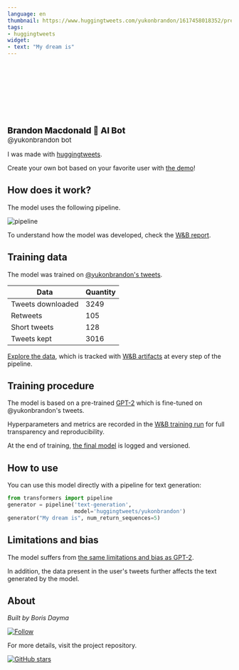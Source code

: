 ```yaml
---
language: en
thumbnail: https://www.huggingtweets.com/yukonbrandon/1617458018352/predictions.png
tags:
- huggingtweets
widget:
- text: "My dream is"
---
```


<div>
<div style="width: 132px; height:132px; border-radius: 50%; background-size: cover; background-image: url('https://pbs.twimg.com/profile_images/1359285189482934280/-NJ6GZ4M_400x400.jpg')">
</div>
<div style="margin-top: 8px; font-size: 19px; font-weight: 800">Brandon Macdonald 🤖 AI Bot </div>
<div style="font-size: 15px">@yukonbrandon bot</div>
</div>

I was made with [huggingtweets](https://github.com/borisdayma/huggingtweets).

Create your own bot based on your favorite user with [the demo](https://colab.research.google.com/github/borisdayma/huggingtweets/blob/master/huggingtweets-demo.ipynb)!

## How does it work?

The model uses the following pipeline.

![pipeline](https://github.com/borisdayma/huggingtweets/blob/master/img/pipeline.png?raw=true)

To understand how the model was developed, check the [W&B report](https://wandb.ai/wandb/huggingtweets/reports/HuggingTweets-Train-a-Model-to-Generate-Tweets--VmlldzoxMTY5MjI).

## Training data

The model was trained on [@yukonbrandon's tweets](https://twitter.com/yukonbrandon).

| Data | Quantity |
| --- | --- |
| Tweets downloaded | 3249 |
| Retweets | 105 |
| Short tweets | 128 |
| Tweets kept | 3016 |

[Explore the data](https://wandb.ai/wandb/huggingtweets/runs/36sc6qhf/artifacts), which is tracked with [W&B artifacts](https://docs.wandb.com/artifacts) at every step of the pipeline.

## Training procedure

The model is based on a pre-trained [GPT-2](https://huggingface.co/gpt2) which is fine-tuned on @yukonbrandon's tweets.

Hyperparameters and metrics are recorded in the [W&B training run](https://wandb.ai/wandb/huggingtweets/runs/8xctkx0v) for full transparency and reproducibility.

At the end of training, [the final model](https://wandb.ai/wandb/huggingtweets/runs/8xctkx0v/artifacts) is logged and versioned.

## How to use

You can use this model directly with a pipeline for text generation:

```python
from transformers import pipeline
generator = pipeline('text-generation',
                     model='huggingtweets/yukonbrandon')
generator("My dream is", num_return_sequences=5)
```

## Limitations and bias

The model suffers from [the same limitations and bias as GPT-2](https://huggingface.co/gpt2#limitations-and-bias).

In addition, the data present in the user's tweets further affects the text generated by the model.

## About

*Built by Boris Dayma*

[![Follow](https://img.shields.io/twitter/follow/borisdayma?style=social)](https://twitter.com/intent/follow?screen_name=borisdayma)

For more details, visit the project repository.

[![GitHub stars](https://img.shields.io/github/stars/borisdayma/huggingtweets?style=social)](https://github.com/borisdayma/huggingtweets)
